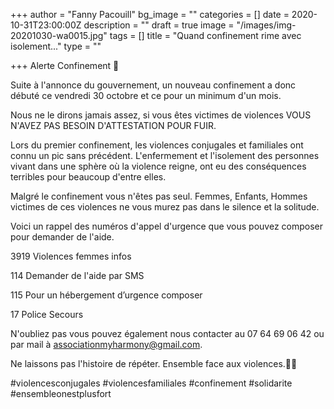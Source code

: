 +++
author = "Fanny Pacouill"
bg_image = ""
categories = []
date = 2020-10-31T23:00:00Z
description = ""
draft = true
image = "/images/img-20201030-wa0015.jpg"
tags = []
title = "Quand confinement rime avec isolement..."
type = ""

+++
Alerte Confinement 📣

Suite à l'annonce du gouvernement, un nouveau confinement a donc débuté ce vendredi 30 octobre et ce pour un minimum d'un mois.

Nous ne le dirons jamais assez, si vous êtes victimes de violences VOUS N'AVEZ PAS BESOIN D'ATTESTATION POUR FUIR.

Lors du premier confinement, les violences conjugales et familiales ont connu un pic sans précédent. L'enfermement et l'isolement des personnes vivant dans une sphère où la violence reigne, ont eu des conséquences terribles pour beaucoup d'entre elles.

Malgré le confinement vous n'êtes pas seul. Femmes, Enfants, Hommes victimes de ces violences ne vous murez pas dans le silence et la solitude.

Voici un rappel des numéros d'appel d'urgence que vous pouvez composer pour demander de l'aide.

3919 Violences femmes infos

114 Demander de l'aide par SMS

115 Pour un hébergement d’urgence composer

17 Police Secours

N'oubliez pas vous pouvez également nous contacter au 07 64 69 06 42 ou par mail à associationmyharmony@gmail.com.

Ne laissons pas l'histoire de répéter. Ensemble face aux violences.✊🏼

\#violencesconjugales #violencesfamiliales #confinement #solidarite #ensembleonestplusfort